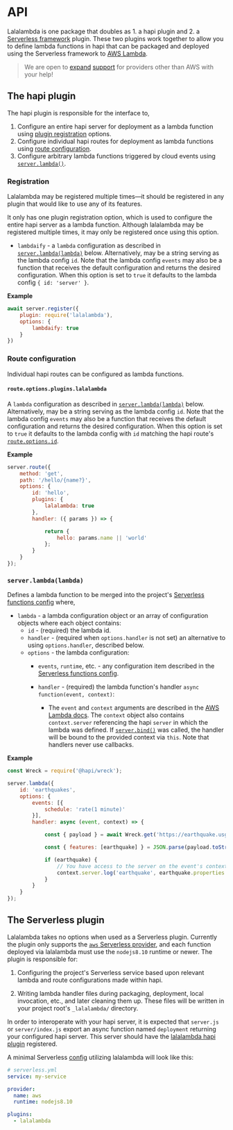 # API
Lalalambda is one package that doubles as 1. a hapi plugin and 2. a [Serverless framework](https://github.com/serverless/serverless) plugin.  These two plugins work together to allow you to define lambda functions in hapi that can be packaged and deployed using the Serverless framework to [AWS Lambda](https://aws.amazon.com/lambda/).

> We are open to [expand](https://github.com/devinivy/lalalambda/issues/1) [support](https://github.com/devinivy/lalalambda/issues/2) for providers other than AWS with your help!

## The hapi plugin
The hapi plugin is responsible for the interface to,

1. Configure an entire hapi server for deployment as a lambda function using [plugin registration](#registration) options.
2. Configure individual hapi routes for deployment as lambda functions using [route configuration](#route-configuration).
3. Configure arbitrary lambda functions triggered by cloud events using [`server.lambda()`](#serverlambdalambda).


### Registration
Lalalambda may be registered multiple times—it should be registered in any plugin that would like to use any of its features.

It only has one plugin registration option, which is used to configure the entire hapi server as a lambda function.  Although lalalambda may be registered multiple times, it may only be registered once using this option.

 - `lambdaify` - a `lambda` configuration as described in [`server.lambda(lambda)`](#serverlambdalambda) below.  Alternatively, may be a string serving as the lambda config `id`.  Note that the lambda config `events` may also be a function that receives the default configuration and returns the desired configuration.  When this option is set to `true` it defaults to the lambda config `{ id: 'server' }`.

**Example**
```js
await server.register({
    plugin: require('lalalambda'),
    options: {
        lambdaify: true
    }
})
```

### Route configuration
Individual hapi routes can be configured as lambda functions.

#### `route.options.plugins.lalalambda`
A `lambda` configuration as described in [`server.lambda(lambda)`](#serverlambdalambda) below.  Alternatively, may be a string serving as the lambda config `id`.  Note that the lambda config `events` may also be a function that receives the default configuration and returns the desired configuration.  When this option is set to `true` it defaults to the lambda config with `id` matching the hapi route's [`route.options.id`](https://github.com/hapijs/hapi/blob/master/API.md#route.options.id).

**Example**
```js
server.route({
    method: 'get',
    path: '/hello/{name?}',
    options: {
        id: 'hello',
        plugins: {
            lalalambda: true
        },
        handler: ({ params }) => {

            return {
                hello: params.name || 'world'
            };
        }
    }
});
```

### `server.lambda(lambda)`
Defines a lambda function to be merged into the project's [Serverless functions config](https://serverless.com/framework/docs/providers/aws/guide/functions/) where,

 - `lambda` - a lambda configuration object or an array of configuration objects where each object contains:
   - `id` - (required) the lambda id.
   - `handler` - (required when `options.handler` is not set) an alternative to using `options.handler`, described below.
   - `options` - the lambda configuration:
     - `events`, `runtime`, etc. - any configuration item described in the [Serverless functions config](https://serverless.com/framework/docs/providers/aws/guide/functions/).
     - `handler` - (required) the lambda function's handler `async function(event, context)`:

       - The `event` and `context` arguments are described in the [AWS Lambda docs](https://docs.aws.amazon.com/lambda/latest/dg/nodejs-prog-model-handler.html).  The `context` object also contains `context.server` referencing the hapi `server` in which the lambda was defined.  If [`server.bind()`](https://github.com/hapijs/hapi/blob/master/API.md#server.bind()) was called, the handler will be bound to the provided context via `this`.  Note that handlers never use callbacks.

**Example**
```js
const Wreck = require('@hapi/wreck');

server.lambda({
    id: 'earthquakes',
    options: {
        events: [{
            schedule: 'rate(1 minute)'
        }],
        handler: async (event, context) => {

            const { payload } = await Wreck.get('https://earthquake.usgs.gov/earthquakes/feed/v1.0/summary/all_hour.geojson');

            const { features: [earthquake] } = JSON.parse(payload.toString());

            if (earthquake) {
                // You have access to the server on the event's context
                context.server.log('earthquake', earthquake.properties.title);
            }
        }
    }
});
```

## The Serverless plugin
Lalalambda takes no options when used as a Serverless plugin.  Currently the plugin only supports the [`aws` Serverless provider](https://serverless.com/framework/docs/providers/aws/), and each function deployed via lalalambda must use the `nodejs8.10` runtime or newer.  The plugin is responsible for:

1. Configuring the project's Serverless service based upon relevant lambda and route configurations made within hapi.

2. Writing lambda handler files during packaging, deployment, local invocation, etc., and later cleaning them up.  These files will be written in your project root's `_lalalambda/` directory.

In order to interoperate with your hapi server, it is expected that `server.js` or `server/index.js` export an async function named `deployment` returning your configured hapi server.  This server should have the [lalalambda hapi plugin](#the-hapi-plugin) registered.

A minimal Serverless [config](https://serverless.com/framework/docs/providers/aws/guide/serverless.yml/) utilizing lalalambda will look like this:

```yaml
# serverless.yml
service: my-service

provider:
  name: aws
  runtime: nodejs8.10

plugins:
  - lalalambda
```
